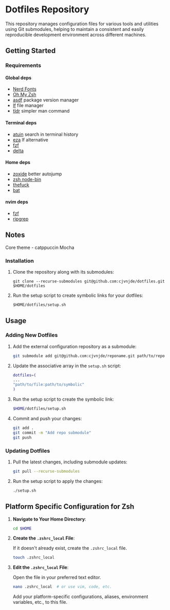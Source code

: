 # Dotfiles Repository

This repository manages configuration files for various tools and utilities using Git submodules, helping to maintain a consistent and easily reproducible development environment across different machines.

## Getting Started

### Requirements

#### Global deps

- [Nerd Fonts](https://www.nerdfonts.com/)
- [Oh My Zsh](https://ohmyz.sh/)
- [asdf](https://asdf-vm.com) package version manager
- [lf](https://github.com/gokcehan/lf) file manager
- [tldr](https://github.com/tldr-pages/tldr) simpler man command

#### Terminal deps

- [atuin](https://github.com/atuinsh/atuin) search in terminal history
- [eza](https://github.com/eza-community/eza) lf alternative
- [fzf](https://github.com/junegunn/fzf)
- [delta](https://github.com/dandavison/delta)

#### Home deps

- [zoxide](https://github.com/ajeetdsouza/zoxide) better autojump
- [zsh node-bin](https://github.com/remcohaszing/zsh-node-bin)
- [thefuck](https://github.com/nvbn/thefuck)
- [bat](https://github.com/sharkdp/bat)

#### nvim deps

- [fzf](https://github.com/junegunn/fzf)
- [ripgrep](https://github.com/BurntSushi/ripgrep)

## Notes

Core theme - catppuccin Mocha

### Installation

1. Clone the repository along with its submodules:

   ```shell
   git clone --recurse-submodules git@github.com:cjvnjde/dotfiles.git $HOME/dotfiles
   ```

2. Run the setup script to create symbolic links for your dotfiles:

   ```shell
   $HOME/dotfiles/setup.sh
   ```

## Usage

### Adding New Dotfiles

1. Add the external configuration repository as a submodule:

   ```sh
   git submodule add git@github.com:cjvnjde/reponame.git path/to/repo
   ```

2. Update the associative array in the `setup.sh` script:

   ```bash
   dotfiles=(
   ...
   "path/to/file:path/to/symbolic"
   )
   ```

3. Run the setup script to create the symbolic link:

   ```sh
   $HOME/dotfiles/setup.sh
   ```

4. Commit and push your changes:

   ```sh
   git add .
   git commit -m "Add repo submodule"
   git push
   ```

### Updating Dotfiles

1. Pull the latest changes, including submodule updates:

   ```sh
   git pull --recurse-submodules
   ```

2. Run the setup script to apply the changes:

   ```sh
   ./setup.sh
   ```

## Platform Specific Configuration for Zsh

1. **Navigate to Your Home Directory**:

   ```sh
   cd $HOME
   ```

2. **Create the `.zshrc_local` File**:

   If it doesn't already exist, create the `.zshrc_local` file.

   ```sh
   touch .zshrc_local
   ```

3. **Edit the `.zshrc_local` File**:

   Open the file in your preferred text editor.

   ```sh
   nano .zshrc_local  # or use vim, code, etc.
   ```

   Add your platform-specific configurations, aliases, environment variables, etc., to this file.

